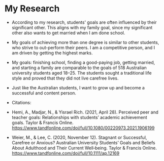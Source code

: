 # My Research
- According to my research, students' goals are often influenced by their significant other. This aligns with my family goal, since my significant other also wants to get married when I am done school. 
- My goals of achieving more than one degree is similar to other students, who strive to out-perform their peers. I am a competitive person, and I am driven by getting the highest marks.
- My goals: finishing school, finding a good-paying job, getting married, and starting a family are comparable to the goals of 518 Australian university students aged 18–25. The students sought a traditional life style and proved that they did not live carefree lives. 
- Just like the Australian students, I want to grow up and become a successful and content person. 
- Citations: 
- Hemi, A., Madjar, N., &amp; Yisrael Rich. (2021, April 28). Perceived peer and teacher goals: Relationships with students’ academic achievement goals. Taylor &amp; Francis Online. https://www.tandfonline.com/doi/full/10.1080/00220973.2021.1906199 

- Weier, M., &amp; Lee, C. (2020, November 12). Stagnant or Successful, Carefree or Anxious? Australian University Students’ Goals and Beliefs About Adulthood and Their Current Well‐being. Taylor &amp; Francis Online. https://www.tandfonline.com/doi/full/10.1111/ap.12169 


